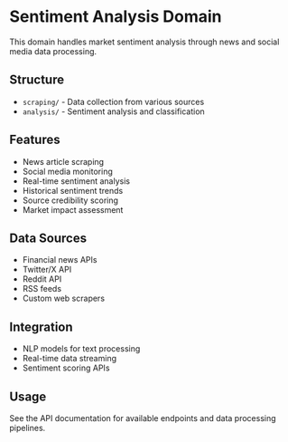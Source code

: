 # Sentiment Analysis Domain

This domain handles market sentiment analysis through news and social media data processing.

## Structure

- `scraping/` - Data collection from various sources
- `analysis/` - Sentiment analysis and classification

## Features

- News article scraping
- Social media monitoring
- Real-time sentiment analysis
- Historical sentiment trends
- Source credibility scoring
- Market impact assessment

## Data Sources

- Financial news APIs
- Twitter/X API
- Reddit API
- RSS feeds
- Custom web scrapers

## Integration

- NLP models for text processing
- Real-time data streaming
- Sentiment scoring APIs

## Usage

See the API documentation for available endpoints and data processing pipelines.
